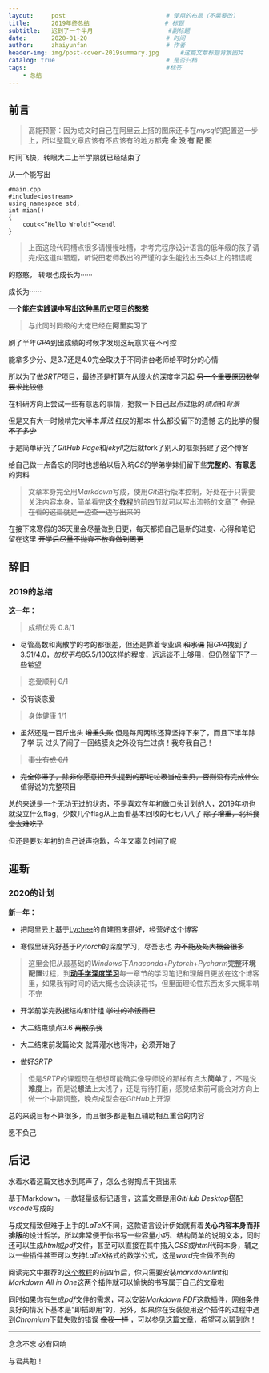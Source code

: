 ```yaml
---
layout:     post                            # 使用的布局（不需要改）
title:      2019年终总结                     # 标题 
subtitle:   迟到了一个半月                     #副标题
date:       2020-01-20                      # 时间
author:     zhaiyunfan                      # 作者
header-img: img/post-cover-2019summary.jpg      #这篇文章标题背景图片
catalog: true                               # 是否归档
tags:                                       #标签
    - 总结
---
```


## 前言

>高能预警：因为成文时自己在阿里云上搭的图床还卡在*mysql*的配置这一步上，所以整篇文章应该有不应该有的地方都**完 全 没 有 配 图**

时间飞快，转眼大二上半学期就已经结束了

从一个能写出

    #main.cpp
    #include<iostream>
    using namespace std;
    int mian()
    {
        cout<<“Hello Wrold!”<<endl
    }

>上面这段代码槽点很多请慢慢吐槽，才考完程序设计语言的低年级的孩子请完成这道纠错题，听说田老师教出的严谨的学生能找出五条以上的错误呢

的憨憨，
转眼也成长为······

成长为······

**一个能在实践课中写出[这种黑历史项目](https://github.com/zhaiyunfan/Practice-of-Bank-Management-System)的憨憨**

>与此同时同级的大佬已经在**阿里实习**了

刷了半年*GPA*到出成绩的时候才发现这玩意实在不可控

能拿多少分、是3.7还是4.0完全取决于不同讲台老师给平时分的心情

所以为了做*SRTP*项目，最终还是打算在从很火的深度学习起 ~~另一个重要原因数学要求比较低~~

在科研方向上尝试一些有意思的事情，抢救一下自己起点过低的*绩点*和*背景*

但是又有大一时候啃完大半本*算法* ~~红皮的那本~~ 什么都没留下的遗憾 ~~忘的比学的慢不了多少~~

于是简单研究了*GitHub Page*和*jekyll*之后就fork了别人的框架搭建了这个博客

给自己做一点备忘的同时也想给以后入坑*CS*的学弟学妹们留下些**完整的**、**有意思**的资料

>文章本身完全用*Markdown*写成，使用*Git*进行版本控制，好处在于只需要关注内容本身，简单看完[这个教程](https://zhuanlan.zhihu.com/p/56699805)的前四节就可以写出流畅的文章了 ~~你现在看的这篇就是一边查一边写出来的~~

在接下来寒假的35天里会尽量做到日更，每天都把自己最新的进度、心得和笔记留在这里 ~~开学后尽量不抛弃不放弃做到周更~~

## 辞旧

### 2019的总结

**这一年：**

>成绩优秀 0.8/1

* 尽管高数和离散学的考的都很差，但还是靠着专业课 ~~和水课~~ 把*GPA*拽到了3.51/4.0，*加权平均*85.5/100这样的程度，远远谈不上够用，但仍然留下了一些希望

>~~恋爱顺利 0/1~~

* ~~没有谈恋爱~~

>身体健康 1/1

* 虽然还是一百斤出头 ~~增重失败~~ 但是每周两练还算坚持下来了，而且下半年除了学 ~~玩~~ 过头了闹了一回结膜炎之外没有生过病！我夸我自己！

>~~事业有成 0/1~~

* ~~完全停滞了，除非你愿意把开头提到的那坨垃圾当成宝贝，否则没有完成什么值得说的完整项目~~

总的来说是一个无功无过的状态，不是喜欢在年初做口头计划的人，2019年初也就没立什么flag，少数几个flag从上面看基本回收的七七八八了 ~~除了增重，北科食堂太难吃了~~

但还是要对年初的自己说声抱歉，今年又辜负时间了呢

## 迎新

### 2020的计划

**新一年：**

* 把阿里云上基于[Lychee](https://github.com/LycheeOrg/Lychee)的自建图床搭好，经营好这个博客

* 寒假里研究好基于*Pytorch*的深度学习，尽吾志也 ~~力不能及处大概会很多~~

>这里会把从最基础的*Windows*下*Anaconda*+*Pytorch*+*Pycharm***完整环境配置**过程，到[**动手学深度学习**](https://tangshusen.me/Dive-into-DL-PyTorch/#/)每一章节的学习笔记和理解日更放在这个博客里，如果我有时间的话大概也会读读花书，但里面理论性东西太多大概率啃不完

* 开学前学完数据结构和计组 ~~学过的冷饭而已~~

* 大二结束绩点3.6 ~~离散杀我~~

* 大二结束前发篇论文 ~~就算灌水也得冲，必须开始了~~

* 做好*SRTP*

>但是*SRTP*的课题现在想想可能确实像导师说的那样有点太**简单**了，不是说**难度**上，而是说**想法**上太浅了，还是有待打磨，感觉结束前可能会对方向上做一个中期调整，晚点成型会在*GitHub*上开源

总的来说目标不算很多，而且很多都是相互辅助相互重合的内容

愿不负己

## 后记

水着水着这篇文也水到尾声了，怎么也得掏点干货出来

基于Markdown，一款轻量级标记语言，这篇文章是用*GitHub Desktop*搭配*vscode*写成的

与成文精致但难于上手的*LaTeX*不同，这款语言设计伊始就有着**关心内容本身而非排版**的设计哲学，所以非常便于你书写一些容量小巧、结构简单的说明文本，同时还可以生成*html*或*pdf*文件，甚至可以直接在其中插入*CSS*或*html*代码本身，辅之以一些插件甚至可以支持*LaTeX*格式的数学公式，这是*word*完全做不到的

阅读完文中推荐的[这个教程](https://zhuanlan.zhihu.com/p/56699805)的前四节后，你只需要安装*markdownlint*和*Markdown All in One*这两个插件就可以愉快的书写属于自己的文章啦

同时如果你有生成*pdf*文件的需求，可以安装*Markdown PDF*这款插件，网络条件良好的情况下基本是“即插即用”的，另外，如果你在安装使用这个插件的过程中遇到*Chromium*下载失败的错误 ~~像我一样~~ ，可以参见[这篇文章](https://jingyan.baidu.com/article/eae07827794d661fed54854c.html)，希望可以帮到你！

----

念念不忘 必有回响

与君共勉！
